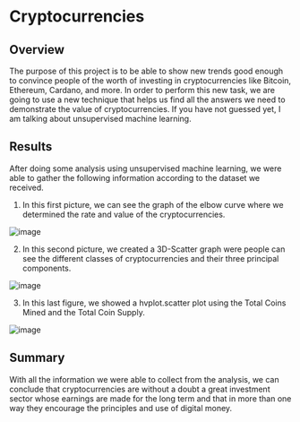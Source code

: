 # Cryptocurrencies

## Overview

The purpose of this project is to be able to show new trends good enough to convince people of the worth of investing in cryptocurrencies like Bitcoin, Ethereum, Cardano, and more. In order to perform this new task, we are going to use a new technique that helps us find all the answers we need to demonstrate the value of cryptocurrencies. If you have not guessed yet, I am talking about unsupervised machine learning.

## Results

After doing some analysis using unsupervised machine learning, we were able to gather the following information according to the dataset we received. 

1. In this first picture, we can see the graph of the elbow curve where we determined the rate and value of the cryptocurrencies. 

![image](https://user-images.githubusercontent.com/113261292/220510762-2319e327-1465-4e6c-9c06-c63f17be5eae.png)

2. In this second picture, we created a 3D-Scatter graph were people can see the different classes of cryptocurrencies and their three principal components.

![image](https://user-images.githubusercontent.com/113261292/220511332-25cdbb18-80d5-4272-be38-3edab3623f76.png)

3. In this last figure, we showed a hvplot.scatter plot using the Total Coins Mined and the Total Coin Supply.

![image](https://user-images.githubusercontent.com/113261292/220511609-49c28d61-d402-4205-bb74-0fc35523c49f.png)

## Summary

With all the information we were able to collect from the analysis, we can conclude that cryptocurrencies are without a doubt a great investment sector whose earnings are made for the long term and that in more than one way they encourage the principles and use of digital money. 


